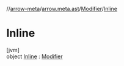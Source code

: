 //[arrow-meta](../../../../index.md)/[arrow.meta.ast](../../index.md)/[Modifier](../index.md)/[Inline](index.md)

# Inline

[jvm]\
object [Inline](index.md) : [Modifier](../index.md)
